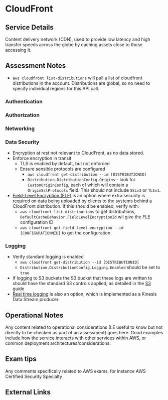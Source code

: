 # CloudFront

## Service Details

Content delivery network (CDN), used to provide low latency and high transfer speeds across the globe by caching assets close to those accessing it.

## Assessment Notes

- `aws cloudfront list-distributions` will pull a list of cloudfront distributions in the account. Distributions are global, so no need to specify individual regions for this API call.

### Authentication

### Authorization

### Networking

### Data Security

- Encryption at rest not relevant to CloudFront, as no data stored.
- Enforce encryption in transit
  - TLS is enabled by default, but not enforced
  - Ensure sensible protocols are configured
    - `aws cloudfront get-distribution --id [DISTRIBUTIONID]`
    - `Distribution.DistributionConfig.Origins` - look for `CustomOriginConfig`, each of which will contain a `OriginSslProtocols` field. This should not include `SSLv3` or `TLSv1`.
- [Field-Level Encryption (FLE)](https://docs.aws.amazon.com/AmazonCloudFront/latest/DeveloperGuide/field-level-encryption.html) is an option where extra security is required on data being uploaded by clients to the systems behind a CloudFront distribution. If this should be enabled, verify with:
  - `aws cloudfront list-distributions` to get distributions, `DefaultCacheBehavior.FieldLevelEncryptionId` wil give the FLE configuration ID
  - `aws cloudfront get-field-level-encryption --id [CONFIGURATIONNID]` to get the configuration

### Logging

- Verify standard logging is enabled
  - `aws cloudfront get-distribution --id [DISTRIBUTIONID]`
  - `Distribution.DistributionConfig.Logging.Enabled` should be set to `true`
- If logging to S3 buckets the S3 bucket that these logs are written to should have the standard S3 controls applied, as detailed in the [S3](./S3) guide
- [Real time logging](https://docs.aws.amazon.com/AmazonCloudFront/latest/DeveloperGuide/real-time-logs.html) is also an option, which is implemented as a Kinesis Data Stream producer.

## Operational Notes

Any content related to operational considerations (I.E useful to know but not directly to be checked as part of an assessment) goes here. Good examples include how the service interacts with other services within AWS, or common deployment architectures/considerations.

## Exam tips

Any comments specifically related to AWS exams, for instance AWS Certified Security Specialty

## External Links
